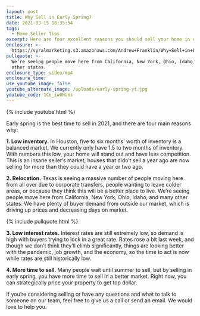```yaml
---
layout: post
title: Why Sell in Early Spring?
date: 2021-03-15 18:35:54
tags:
  - Home Seller Tips
excerpt: Here are four excellent reasons you should sell your home in early spring.
enclosure: >-
  https://vyralmarketing.s3.amazonaws.com/Andrew+Franklin/Why+Sell+in+Early+Spring_.mp4
pullquote: >-
  We’re seeing people move here from California, New York, Ohio, Idaho, and many
  other states.
enclosure_type: video/mp4
enclosure_time:
use_youtube_image: false
youtube_alternate_image: /uploads/early-spring-yt.jpg
youtube_code: 1Co_iw0NUns
---
```

{% include youtube.html %}

Early spring is the best time to sell in 2021, and there are four main reasons why:

**1\. Low inventory.** In Houston, five to six months’ worth of inventory is a balanced market. We currently only have 1.5 to two months of inventory. With numbers this low, your home will stand out and have less competition. This is an insane seller’s market; houses that didn’t sell a year ago are now selling for more than they could have a year or two ago.

**2\. Relocation.** Texas is seeing a massive number of people moving here from all over due to corporate transfers, people wanting to leave colder areas, or because they think this will be a better place to live. We’re seeing people move here from California, New York, Ohio, Idaho, and many other states. We have plenty of buyer demand from outside our market, which is driving up prices and decreasing days on market.

{% include pullquote.html %}

**3\. Low interest rates.** Interest rates are still extremely low, so demand is high with buyers trying to lock in a great rate. Rates rose a bit last week, and though we don’t think they’ll climb significantly, things are looking better with the pandemic, job growth, and the economy, so the time to act is now while rates are still historically low.

**4\. More time to sell.** Many people wait until summer to sell, but by selling in early spring, you have more time to sell in a better market. Right now, you can strategically price your property to get top dollar.

If you’re considering selling or have any questions and what to talk to someone on our team, feel free to give us a call or send an email. We would love to help you.
